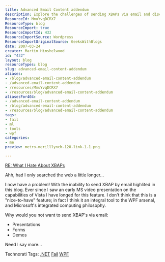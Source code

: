 ```yaml
---
title: Advanced Email Content addendum
description: Explore the challenges of sending XBAPs via email and discover why this feature is essential for WPF presentations, forms, and demos. Join the discussion!
ResourceId: MmuYvqDCRX7
ResourceType: blog
ResourceImport: true
ResourceImportId: 432
ResourceImportSource: Wordpress
ResourceImportOriginalSource: GeeksWithBlogs
date: 2007-03-24
creator: Martin Hinshelwood
id: "432"
layout: blog
resourceTypes: blog
slug: advanced-email-content-addendum
aliases:
- /blog/advanced-email-content-addendum
- /advanced-email-content-addendum
- /resources/MmuYvqDCRX7
- /resources/blog/advanced-email-content-addendum
aliasesFor404:
- /advanced-email-content-addendum
- /blog/advanced-email-content-addendum
- /resources/blog/advanced-email-content-addendum
tags:
- fail
- ml
- tools
- wpf
categories:
- me
preview: metro-merilllynch-128-link-1-1.png

---
```

[RE: What I Hate About XBAPs](http://nerddawg.blogspot.com/2006/11/re-what-i-hat...)

Ahh, had I only searched the web a little longer...

I now have a problem! With the inability to send XBAP by email highlited in this blog. Ever since I saw an early MS video presentation on the capabilities of Vista I have longed for this feature. I don't think that this is a "nice-to-have" feature; in fact I think it an integral tool to the WPF arsenal, and Microsoft's integrated computing philosophy.

Why would you not want to send XBAP's via email:

- Presentations
- Forms
- Demos

Need I say more...

Technorati Tags: [.NET](http://technorati.com/tags/.NET) [Fail](http://technorati.com/tags/Fail) [WPF](http://technorati.com/tags/WPF)
